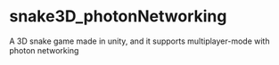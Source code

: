 # snake3D_photonNetworking
A 3D snake game made in unity, and it supports multiplayer-mode with photon networking
